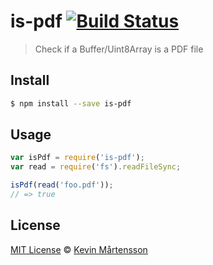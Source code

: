 # is-pdf [![Build Status](https://travis-ci.org/kevva/is-pdf.svg?branch=master)](https://travis-ci.org/kevva/is-pdf)

> Check if a Buffer/Uint8Array is a PDF file

## Install

```sh
$ npm install --save is-pdf
```

## Usage

```js
var isPdf = require('is-pdf');
var read = require('fs').readFileSync;

isPdf(read('foo.pdf'));
// => true
```

## License

[MIT License](http://en.wikipedia.org/wiki/MIT_License) © [Kevin Mårtensson](https://github.com/kevva)

